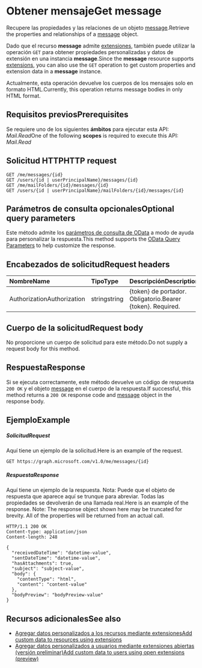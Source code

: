 # <a name="get-message"></a><span data-ttu-id="ad578-101">Obtener mensaje</span><span class="sxs-lookup"><span data-stu-id="ad578-101">Get message</span></span>

<span data-ttu-id="ad578-102">Recupere las propiedades y las relaciones de un objeto [message](../resources/message.md).</span><span class="sxs-lookup"><span data-stu-id="ad578-102">Retrieve the properties and relationships of a [message](../resources/message.md) object.</span></span>

<span data-ttu-id="ad578-103">Dado que el recurso **message** admite [extensiones](../../../concepts/extensibility_overview.md), también puede utilizar la operación `GET` para obtener propiedades personalizadas y datos de extensión en una instancia **message**.</span><span class="sxs-lookup"><span data-stu-id="ad578-103">Since the **message** resource supports [extensions](../../../concepts/extensibility_overview.md), you can also use the `GET` operation to get custom properties and extension data in a **message** instance.</span></span>

<span data-ttu-id="ad578-104">Actualmente, esta operación devuelve los cuerpos de los mensajes solo en formato HTML.</span><span class="sxs-lookup"><span data-stu-id="ad578-104">Currently, this operation returns message bodies in only HTML format.</span></span>

## <a name="prerequisites"></a><span data-ttu-id="ad578-105">Requisitos previos</span><span class="sxs-lookup"><span data-stu-id="ad578-105">Prerequisites</span></span>
<span data-ttu-id="ad578-106">Se requiere uno de los siguientes **ámbitos** para ejecutar esta API: *Mail.Read*</span><span class="sxs-lookup"><span data-stu-id="ad578-106">One of the following **scopes** is required to execute this API: *Mail.Read*</span></span>  
## <a name="http-request"></a><span data-ttu-id="ad578-107">Solicitud HTTP</span><span class="sxs-lookup"><span data-stu-id="ad578-107">HTTP request</span></span>
<!-- { "blockType": "ignored" } -->
```http
GET /me/messages/{id}
GET /users/{id | userPrincipalName}/messages/{id}
GET /me/mailFolders/{id}/messages/{id}
GET /users/{id | userPrincipalName}/mailFolders/{id}/messages/{id}
```
## <a name="optional-query-parameters"></a><span data-ttu-id="ad578-108">Parámetros de consulta opcionales</span><span class="sxs-lookup"><span data-stu-id="ad578-108">Optional query parameters</span></span>
<span data-ttu-id="ad578-109">Este método admite los [parámetros de consulta de OData](http://developer.microsoft.com/en-us/graph/docs/overview/query_parameters) a modo de ayuda para personalizar la respuesta.</span><span class="sxs-lookup"><span data-stu-id="ad578-109">This method supports the [OData Query Parameters](http://developer.microsoft.com/en-us/graph/docs/overview/query_parameters) to help customize the response.</span></span>
## <a name="request-headers"></a><span data-ttu-id="ad578-110">Encabezados de solicitud</span><span class="sxs-lookup"><span data-stu-id="ad578-110">Request headers</span></span>
| <span data-ttu-id="ad578-111">Nombre</span><span class="sxs-lookup"><span data-stu-id="ad578-111">Name</span></span>       | <span data-ttu-id="ad578-112">Tipo</span><span class="sxs-lookup"><span data-stu-id="ad578-112">Type</span></span> | <span data-ttu-id="ad578-113">Descripción</span><span class="sxs-lookup"><span data-stu-id="ad578-113">Description</span></span>|
|:-----------|:------|:----------|
| <span data-ttu-id="ad578-114">Authorization</span><span class="sxs-lookup"><span data-stu-id="ad578-114">Authorization</span></span>  | <span data-ttu-id="ad578-115">string</span><span class="sxs-lookup"><span data-stu-id="ad578-115">string</span></span>  | <span data-ttu-id="ad578-p101">{token} de portador. Obligatorio.</span><span class="sxs-lookup"><span data-stu-id="ad578-p101">Bearer {token}. Required.</span></span> |

## <a name="request-body"></a><span data-ttu-id="ad578-118">Cuerpo de la solicitud</span><span class="sxs-lookup"><span data-stu-id="ad578-118">Request body</span></span>
<span data-ttu-id="ad578-119">No proporcione un cuerpo de solicitud para este método.</span><span class="sxs-lookup"><span data-stu-id="ad578-119">Do not supply a request body for this method.</span></span>

## <a name="response"></a><span data-ttu-id="ad578-120">Respuesta</span><span class="sxs-lookup"><span data-stu-id="ad578-120">Response</span></span>

<span data-ttu-id="ad578-121">Si se ejecuta correctamente, este método devuelve un código de respuesta `200 OK` y el objeto [message](../resources/message.md) en el cuerpo de la respuesta.</span><span class="sxs-lookup"><span data-stu-id="ad578-121">If successful, this method returns a `200 OK` response code and [message](../resources/message.md) object in the response body.</span></span>
## <a name="example"></a><span data-ttu-id="ad578-122">Ejemplo</span><span class="sxs-lookup"><span data-stu-id="ad578-122">Example</span></span>
##### <a name="request"></a><span data-ttu-id="ad578-123">Solicitud</span><span class="sxs-lookup"><span data-stu-id="ad578-123">Request</span></span>
<span data-ttu-id="ad578-124">Aquí tiene un ejemplo de la solicitud.</span><span class="sxs-lookup"><span data-stu-id="ad578-124">Here is an example of the request.</span></span>
<!-- {
  "blockType": "request",
  "name": "get_message"
}-->
```http
GET https://graph.microsoft.com/v1.0/me/messages/{id}
```
##### <a name="response"></a><span data-ttu-id="ad578-125">Respuesta</span><span class="sxs-lookup"><span data-stu-id="ad578-125">Response</span></span>
<span data-ttu-id="ad578-p102">Aquí tiene un ejemplo de la respuesta. Nota: Puede que el objeto de respuesta que aparece aquí se trunque para abreviar. Todas las propiedades se devolverán de una llamada real.</span><span class="sxs-lookup"><span data-stu-id="ad578-p102">Here is an example of the response. Note: The response object shown here may be truncated for brevity. All of the properties will be returned from an actual call.</span></span>
<!-- {
  "blockType": "response",
  "truncated": true,
  "@odata.type": "microsoft.graph.message"
} -->
```http
HTTP/1.1 200 OK
Content-type: application/json
Content-length: 248

{
  "receivedDateTime": "datetime-value",
  "sentDateTime": "datetime-value",
  "hasAttachments": true,
  "subject": "subject-value",
  "body": {
    "contentType": "html",
    "content": "content-value"
  },
  "bodyPreview": "bodyPreview-value"
}
```

## <a name="see-also"></a><span data-ttu-id="ad578-129">Recursos adicionales</span><span class="sxs-lookup"><span data-stu-id="ad578-129">See also</span></span>

- [<span data-ttu-id="ad578-130">Agregar datos personalizados a los recursos mediante extensiones</span><span class="sxs-lookup"><span data-stu-id="ad578-130">Add custom data to resources using extensions</span></span>](../../../concepts/extensibility_overview.md)
- [<span data-ttu-id="ad578-131">Agregar datos personalizados a usuarios mediante extensiones abiertas (versión preliminar)</span><span class="sxs-lookup"><span data-stu-id="ad578-131">Add custom data to users using open extensions (preview)</span></span>](../../../concepts/extensibility_open_users.md)
<!--
- [Add custom data to groups using schema extensions (preview)](../../../concepts/extensibility_schema_groups.md)
-->


<!-- uuid: 8fcb5dbc-d5aa-4681-8e31-b001d5168d79
2015-10-25 14:57:30 UTC -->
<!-- {
  "type": "#page.annotation",
  "description": "Get message",
  "keywords": "",
  "section": "documentation",
  "tocPath": ""
}-->

